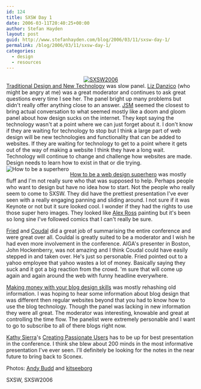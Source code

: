 ```yaml
---
id: 124
title: SXSW Day 1
date: 2006-03-11T20:40:25+00:00
author: Stefan Hayden
layout: post
guid: http://www.stefanhayden.com/blog/2006/03/11/sxsw-day-1/
permalink: /blog/2006/03/11/sxsw-day-1/
categories:
  - design
  - resources
---
```

<center><a title="SXSW" href="http://flickr.com/photos/kitseeborg/110992838/"><img title="SXSW2006" alt="SXSW2006" src="http://static.flickr.com/54/110992838_403ab932c0_m.jpg" /></a></center><a title="Traditional Design and New Technology" href="http://2006.sxsw.com/interactive/programming/panels/?action=show&id=IAP060026">Traditional Design and New Technology</a> was slow panel. <a title="Liz Danzico" href="http://www.bobulate.com/opinions.html">Liz Danzico</a> (who might be angry at me) was a great moderator and continues to ask great questions every time I see her. The panel bright up many problems but didn't really offer anything close to an answer. <a title="Jason Santa Maria" href="http://www.jasonsantamaria.com/">JSM</a> seemed the closest to bring actual conversation to what seemed mostly like a doom and gloom panel about how design sucks on the internet. They kept saying the technology wasn't at a point where we can just forget about it. I don't know if they are waiting for technology to stop but I think a large part of web design will be new technologies and functionality that can be added to websites. If they are waiting for technology to get to a point where it gets out of the way of making a website I think they have a long wait. Technology will continue to change and challenge how websites are made. Design needs to learn how to exist in that or die trying.<a title="Super Speed" href="http://flickr.com/photos/andybudd/109253644/"><img align="left" title="How to be a superhero" alt="How to be a superhero" src="http://static.flickr.com/50/109253644_e4c624d3d6_m.jpg" /></a>

<a title="How to Be A Web Design Superhero" href="http://2006.sxsw.com/interactive/programming/panels/?action=show&id=IAP060001" /><a title="How to Be A Web Design Superhero" href="http://2006.sxsw.com/interactive/programming/panels/?action=show&id=IAP060001"> </a><a title="How to Be A Web Design Superhero" href="http://2006.sxsw.com/interactive/programming/panels/?action=show&id=IAP060001">How to be a web design superhero</a> was mostly fluff and I'm not really sure who that was supposed to help. Perhaps people who want to design but have no idea how to start. Not the people who really seem to come to <span class="hm" id="misp_0_4">SXSW</span>. They did have the prettiest presentation I've ever seen with a really engaging panning and sliding around. I not sure if it was Keynote or not but it sure looked cool. I wonder if they had the rights to use those super hero images. They looked like <a title="Alex Ross" href="http://www.alexrossart.com/">Alex Ross</a> painting but it's been so long sine I've followed comics that I can't really be sure.

<a title="How to Be A Web Design Superhero" href="http://2006.sxsw.com/interactive/programming/panels/?action=show&id=IAP060001" /><a title="Jason Fried" href="http://www.37signals.com/">Fried</a> and <a title="Coudal" href="http://www.coudal.com/"><span class="hm" id="misp_0_5">Coudal</span></a> did a great job of summarising the entire conference and were great over all. <span class="hm" id="misp_0_6">Couldal</span> is greatly suited to be a moderator and I wish he had even more involvement in the conference. <span class="hm" id="misp_0_7">AIGA's</span> presenter in Boston, John Hockenberry, was not amazing and I think <span class="hm" id="misp_0_8">Coudal</span> could have easily stepped in and taken over. He's just so personable. Fried pointed out to a yahoo employee that yahoo wastes a lot of money. Basically saying they suck and it got a big reaction from the crowd. 'm sure that will come up again and again around the web with funny headline everywhere.<a title="Jason Fried" href="http://www.37signals.com/">
</a>

<a title="How to Make $$ With Your Blog Design Skills" href="http://2006.sxsw.com/interactive/programming/panels/?action=show&id=IAP060009">Making money with your blog design skills</a> was mostly rehashing old information. I was hoping to hear some information about blog design that was different then regular websites beyond that you had to know how to use the blog technology. Though the panel was lacking in new information they were all great. The moderator was interesting, knowable and great at controlling the time flow. The panelist were extremely personable and I want to go to subscribe to all of there blogs right now.<a title="How to Make $$ With Your Blog Design Skills" href="http://2006.sxsw.com/interactive/programming/panels/?action=show&id=IAP060009">
</a>

<a title="Kathy Sierra" href="http://2006.sxsw.com/interactive/programming/panels/?action=bio&id=103421">Kathy Sierra</a>'s <a title="How to Create Passionate Users" href="http://2006.sxsw.com/interactive/programming/panels/?action=show&id=IAP060014">Creating Passionate Users</a> has to be up for best presentation in the conference. I think she blew about 200 minds in the most informative presentation I've ever seen. I'll definitely be looking for the notes in the near future to bring back to <span class="hm" id="misp_0_11">Sconex</span>.

Photos: <a title="Andy Budd" href="http://flickr.com/photos/andybudd/">Andy Budd</a> and <a title="Link to kitseeborg's photos" href="http://flickr.com/photos/kitseeborg/">kitseeborg</a>

<tags>SXSW, SXSW2006</tags>